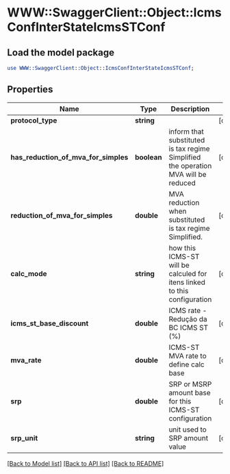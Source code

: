 # WWW::SwaggerClient::Object::IcmsConfInterStateIcmsSTConf

## Load the model package
```perl
use WWW::SwaggerClient::Object::IcmsConfInterStateIcmsSTConf;
```

## Properties
Name | Type | Description | Notes
------------ | ------------- | ------------- | -------------
**protocol_type** | **string** |  | [optional] 
**has_reduction_of_mva_for_simples** | **boolean** | inform that substituted is tax regime Simplified the operation MVA will be reduced | [optional] 
**reduction_of_mva_for_simples** | **double** | MVA reduction when substituted is tax regime Simplified. | [optional] 
**calc_mode** | **string** | how this ICMS-ST will be calculed for itens linked to this configuration | [optional] 
**icms_st_base_discount** | **double** | ICMS rate - Redução da BC ICMS ST (%) | [optional] 
**mva_rate** | **double** | ICMS-ST MVA rate to define calc base | [optional] 
**srp** | **double** | SRP or MSRP amount base for this ICMS-ST configuration | [optional] 
**srp_unit** | **string** | unit used to SRP amount value | [optional] 

[[Back to Model list]](../README.md#documentation-for-models) [[Back to API list]](../README.md#documentation-for-api-endpoints) [[Back to README]](../README.md)


